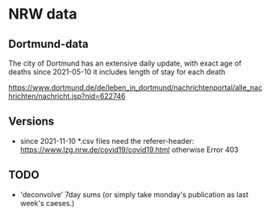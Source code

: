 # NRW data


## Dortmund-data
The city of Dortmund has an extensive daily update, with exact age of deaths
since 2021-05-10 it includes length of stay for each death

https://www.dortmund.de/de/leben_in_dortmund/nachrichtenportal/alle_nachrichten/nachricht.jsp?nid=622746

## Versions
- since 2021-11-10 *.csv files need the referer-header:  https://www.lzg.nrw.de/covid19/covid19.html otherwise Error 403

## TODO
* 'deconvolve' 7day sums (or simply take monday's publication as last week's caeses.)


